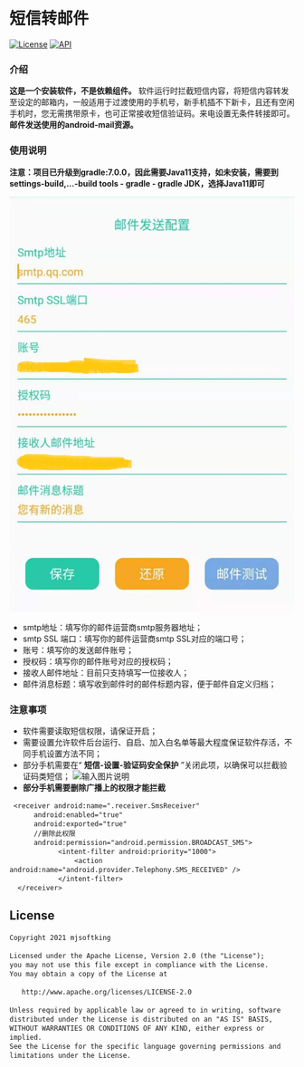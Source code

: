 # 短信转邮件

[![License](https://img.shields.io/badge/License%20-Apache%202-337ab7.svg)](https://www.apache.org/licenses/LICENSE-2.0)
[![API](https://img.shields.io/badge/API-23%2B-brightgreen.svg?style=flat)](https://android-arsenal.com/api?level=23)

### 介绍
 **这是一个安装软件，不是依赖组件。** 
软件运行时拦截短信内容，将短信内容转发至设定的邮箱内，一般适用于过渡使用的手机号，新手机插不下新卡，且还有空闲手机时，您无需携带原卡，也可正常接收短信验证码。来电设置无条件转接即可。
 **邮件发送使用的android-mail资源。** 

### 使用说明

**注意：项目已升级到gradle:7.0.0，因此需要Java11支持，如未安装，需要到 settings-build,...-build tools - gradle - gradle JDK，选择Java11即可**

![输入图片说明](c0cae5246dad017ce23546b55d87d5da_101725_5e624fb5_1021361.jpeg)


- smtp地址：填写你的邮件运营商smtp服务器地址；
- smtp SSL 端口：填写你的邮件运营商smtp SSL对应的端口号；
- 账号：填写你的发送邮件账号；
- 授权码：填写你的邮件账号对应的授权码；
- 接收人邮件地址：目前只支持填写一位接收人；
- 邮件消息标题：填写收到邮件时的邮件标题内容，便于邮件自定义归档；


### 注意事项

- 软件需要读取短信权限，请保证开启；
- 需要设置允许软件后台运行、自启、加入白名单等最大程度保证软件存活，不同手机设置方法不同；
- 部分手机需要在“ **短信-设置-验证码安全保护** ”关闭此项，以确保可以拦截验证码类短信；
![输入图片说明](https://images.gitee.com/uploads/images/2021/0705/131349_2e5bf279_1021361.jpeg "537b49542fac7d6b0a711b422bace80.jpg")
-  **部分手机需要删除广播上的权限才能拦截** 
```
 <receiver android:name=".receiver.SmsReceiver"
      android:enabled="true"
      android:exported="true"
      //删除此权限
      android:permission="android.permission.BROADCAST_SMS">
            <intent-filter android:priority="1000">
                <action android:name="android.provider.Telephony.SMS_RECEIVED" />
            </intent-filter>
  </receiver>
```



License
-------

    Copyright 2021 mjsoftking

    Licensed under the Apache License, Version 2.0 (the "License");
    you may not use this file except in compliance with the License.
    You may obtain a copy of the License at

       http://www.apache.org/licenses/LICENSE-2.0

    Unless required by applicable law or agreed to in writing, software
    distributed under the License is distributed on an "AS IS" BASIS,
    WITHOUT WARRANTIES OR CONDITIONS OF ANY KIND, either express or implied.
    See the License for the specific language governing permissions and
    limitations under the License.






